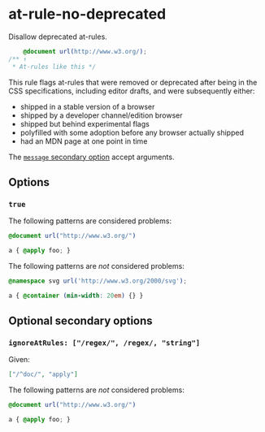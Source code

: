 # at-rule-no-deprecated

Disallow deprecated at-rules.

<!-- prettier-ignore -->
```css
    @document url(http://www.w3.org/);
/** ↑
 * At-rules like this */
```

This rule flags at-rules that were removed or deprecated after being in the CSS specifications, including editor drafts, and were subsequently either:

- shipped in a stable version of a browser
- shipped by a developer channel/edition browser
- shipped but behind experimental flags
- polyfilled with some adoption before any browser actually shipped
- had an MDN page at one point in time

The [`message` secondary option](../../../docs/user-guide/configure.md#message) accept arguments.

## Options

### `true`

The following patterns are considered problems:

<!-- prettier-ignore -->
```css
@document url("http://www.w3.org/")
```

<!-- prettier-ignore -->
```css
a { @apply foo; }
```

The following patterns are _not_ considered problems:

<!-- prettier-ignore -->
```css
@namespace svg url('http://www.w3.org/2000/svg');
```

<!-- prettier-ignore -->
```css
a { @container (min-width: 20em) {} }
```

## Optional secondary options

### `ignoreAtRules: ["/regex/", /regex/, "string"]`

Given:

```json
["/^doc/", "apply"]
```

The following patterns are _not_ considered problems:

<!-- prettier-ignore -->
```css
@document url("http://www.w3.org/")
```

<!-- prettier-ignore -->
```css
a { @apply foo; }
```

